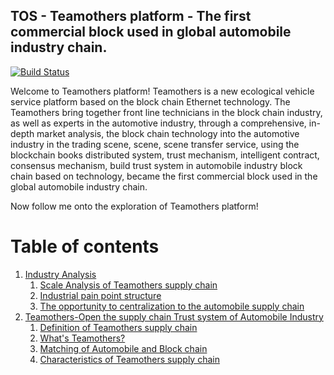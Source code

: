 ## TOS - Teamothers platform - The first commercial block used in global automobile industry chain.
[![Build Status](https://jenkins/tbc)](https://jenkins/tbc)

Welcome to Teamothers platform!
Teamothers is a new ecological vehicle service platform based on the block chain Ethernet technology. The Teamothers bring together front line technicians in the block chain industry, as well as experts in the automotive industry, through a comprehensive, in-depth market analysis, the block chain technology into the automotive industry in the trading scene, scene, scene transfer service, using the blockchain books distributed system, trust mechanism, intelligent contract, consensus mechanism, build trust system in automobile industry block chain based on technology, became the first commercial block used in the global automobile industry chain.

Now follow me onto the exploration of Teamothers platform!

# Table of contents

1. [Industry Analysis](#IndustryAnalysis)
    1. [Scale Analysis of Teamothers supply chain](#ScaleofAutoMobileSupplyChain)
    2. [Industrial pain point structure](#IndustrialPainPoints)
    3. [The opportunity to centralization to the automobile supply chain](#OpportunityofAutomobileSupplyChain)
2. [Teamothers-Open the supply chain Trust system of Automobile Industry](#TeamothersBirth)
    1. [Definition of Teamothers supply chain](#TeamothersSupplyChainDefinition)
    2. [What's Teamothers?](#Teamothers)
    3. [Matching of Automobile and Block chain](#AutoMobileBlockChain)
    4. [Characteristics of Teamothers supply chain](#TeamothersCharacteristics)
    


